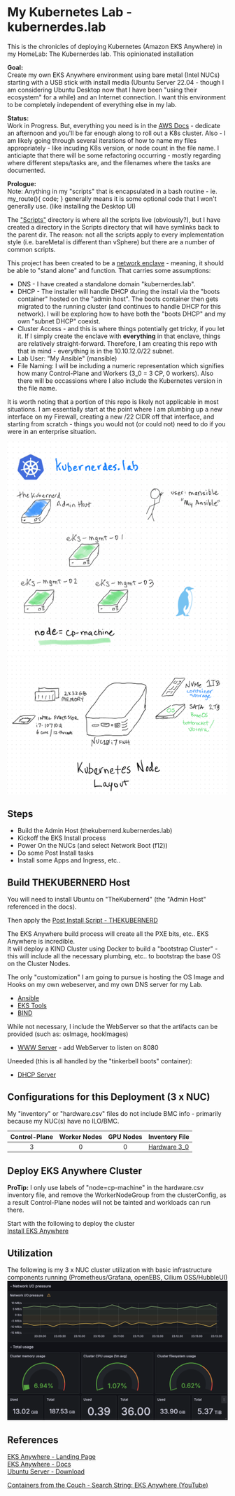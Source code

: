 # My Kubernetes Lab - kubernerdes.lab 

This is the chronicles of deploying Kubernetes (Amazon EKS Anywhere) in my HomeLab: The Kubernerdes lab.
This opinionated installation 

**Goal:**  
Create my own EKS Anywhere environment using bare metal (Intel NUCs) starting with a USB stick with install media (Ubuntu Server 22.04 - though I am considering Ubuntu Desktop now that I have been "using their ecosystem" for a while) and an Internet connection.  I want this environment to be completely independent of everything else in my lab. 

**Status:**  
Work in Progress.  But, everything you need is in the [AWS Docs](https://anywhere.eks.amazonaws.com/docs/) - dedicate an afternoon and you'll be far enough along to roll out a K8s cluster.  Also - I am likely going through several iterations of how to name my files appropriately - like incuding K8s version, or node count in the file name.
I anticiapte that there will be some refactoring occurring - mostly regarding where different steps/tasks are, and the filenames where the tasks are documented.  

**Prologue:**  
Note:  Anything in my "scripts" that is encapsulated in a bash routine - ie. my_route(){ code; } generally means it is some optional code that I won't generally use. (like installing the Desktop UI)

The ["Scripts"](./Scripts) directory is where all the scripts live (obviously?), but I have created a directory in the Scripts directory that will have symlinks back to the parent dir.  The reason: not all the scripts apply to every implementation style (i.e. bareMetal is different than vSphere) but there are a number of common scripts.

This project has been created to be a [network enclave](https://en.wikipedia.org/wiki/Network_enclave) - meaning, it should be able to "stand alone" and function.  That carries some assumptions:

* DNS - I have created a standalone domain "kubernerdes.lab". 
* DHCP - The installer will handle DHCP during the install via the "boots container" hosted on the "admin host".  The boots container then gets migrated to the running cluster (and continues to handle DHCP for this network).  I will be exploring how to have both the "boots DHCP" and my own "subnet DHCP" coexist.
* Cluster Access - and this is where things potentially get tricky, if you let it.  If I simply create the enclave with **everything** in that enclave, things are relatively straight-forward.  Therefore, I am creating this repo with that in mind - everything is in the 10.10.12.0/22 subnet.
* Lab User:  "My Ansible" (mansible)
* File Naming:  I will be including a numeric representation which signifies how many Control-Plane and Workers (3_0 = 3 CP, 0 workers).  Also there will be occassions where I also include the Kubernetes version in the file name.

It is worth noting that a portion of this repo is likely not applicable in most situations.  I am essentially start at the point where I am plumbing up a new interface on my Firewall, creating a new /22 CIDR off that interface, and starting from scratch - things you would not (or could not) need to do if you were in an enterprise situation.

![Kubernerdes Lab](Images/KubernerdesLab-3_0.png)
![Kubernerdes Lab](Images/NodeLayout-KubernetesNode.png)

## Steps
* Build the Admin Host (thekubernerd.kubernerdes.lab)
* Kickoff the EKS Install process
* Power On the NUCs (and select Network Boot (f12))
* Do some Post Install tasks
* Install some Apps and Ingress, etc..

## Build THEKUBERNERD Host
You will need to install Ubuntu on "TheKubernerd" (the "Admin Host" referenced in the docs).  

Then apply the [Post Install Script - THEKUBERNERD](Scripts/00_Post_Install_THEKUBERNERD.sh)

The EKS Anywhere build process will create all the PXE bits, etc..  EKS Anywhere is incredible.  
It will deploy a KIND Cluster using Docker to build a "bootstrap Cluster" - this will include all the necessary plumbing, etc.. to bootstrap the base OS on the Cluster Nodes.

The only "customization" I am going to pursue is hosting the OS Image and Hooks on my own webeserver, and my own DNS server for my Lab.    
* [Ansible](Scripts/10_Install_Ansible.sh)
* [EKS Tools](Scripts/11_Install_EKS_Tools.sh)
* [BIND](Scripts/15_Install_BIND9.sh)

While not necessary, I include the WebServer so that the artifacts can be provided (such as: osImage, hookImages)
* [WWW Server](Scripts/Install_HTTP_Server.sh) - add WebServer to listen on 8080

Uneeded (this is all handled by the "tinkerbell boots" container):  
* [DHCP Server](Scripts/Install_DHCP_Server.sh)

## Configurations for this Deployment (3 x NUC)
My "inventory" or "hardware.csv" files do not include BMC info - primarily because my NUC(s) have no ILO/BMC.

| Control-Plane | Worker Nodes | GPU Nodes | Inventory File |
|:-------------:|:------------:|:---------:|:---------------|
| 3 | 0 | 0 | [Hardware 3_0](Files/hardware-3_0.csv) |

## Deploy EKS Anywhere Cluster
**ProTip:**
I only use labels of "node=cp-machine" in the hardware.csv inventory file, and remove the WorkerNodeGroup from the clusterConfig, as a result Control-Plane nodes will not be tainted and workloads can run there.  

Start with the following to deploy the cluster  
[Install EKS Anywhere](Scripts/50_Deploy_BareMetal_EKS-A_Cluster.sh)

## Utilization
The following is my 3 x NUC cluster utilization with basic infrastructure components running (Prometheus/Grafana, openEBS, Cilium OSS/HubbleUI)  
![Kubernerdes Lab - Utilization](Images/KubernerdesLab-Utilization.png)

## References
[EKS Anywhere - Landing Page](https://anywhere.eks.amazonaws.com/)  
[EKS Anywhere - Docs](https://anywhere.eks.amazonaws.com/docs/)  
[Ubuntu Server - Download](https://ubuntu.com/download/server)  

[Containers from the Couch - Search String: EKS Anywhere (YouTube)](https://www.youtube.com/@ContainersfromtheCouch/search?query=eks%20anywhere)

